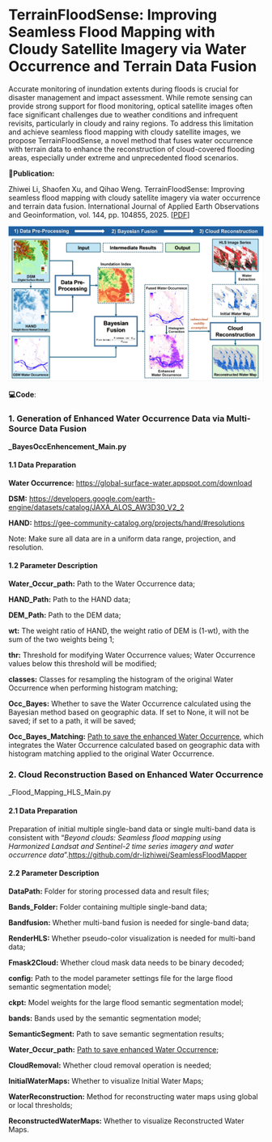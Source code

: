# TerrainFloodSense: Improving Seamless Flood Mapping with Cloudy Satellite Imagery via Water Occurrence and Terrain Data Fusion
Accurate monitoring of inundation extents during floods is crucial for disaster management and impact assessment. While remote sensing can provide strong support for flood monitoring, optical satellite images often face significant challenges due to weather conditions and infrequent revisits, particularly in cloudy and rainy regions. To address this limitation and achieve seamless flood mapping with cloudy satellite images, we propose TerrainFloodSense, a novel method that fuses water occurrence with terrain data to enhance the reconstruction of cloud-covered flooding areas, especially under extreme and unprecedented flood scenarios. 

**📝Publication:**

Zhiwei Li, Shaofen Xu, and Qihao Weng. TerrainFloodSense: Improving seamless flood mapping with cloudy satellite imagery via water occurrence and terrain data fusion. International Journal of Applied Earth Observations and Geoinformation, vol. 144, pp. 104855, 2025. [[PDF](https://zhiweili.net/assets/pdf/2025.11_JAG_TerrainFloodSense%EF%BC%9AImproving%20seamless%20flood%20mapping%20with%20cloudy%20satellite%20imagery%20via%20water%20occurrence%20and%20terrain%20data%20fusion.pdf)]

<img src="https://raw.githubusercontent.com/dr-lizhiwei/TerrainFloodSense/main/TerrainFloodSense Overview.jpg" style="zoom:100%;" />

<br>


**💻Code**:

### 1. Generation of Enhanced Water Occurrence Data via Multi-Source Data Fusion

**_BayesOccEnhencement_Main.py**

#### 1.1 Data Preparation

**Water Occurrence:** https://global-surface-water.appspot.com/download

**DSM:** https://developers.google.com/earth-engine/datasets/catalog/JAXA_ALOS_AW3D30_V2_2

**HAND:** https://gee-community-catalog.org/projects/hand/#resolutions 

Note: Make sure all data are in a uniform data range, projection, and resolution.



#### 1.2 Parameter Description

**Water_Occur_path:** Path to the Water Occurrence data;

**HAND_Path:** Path to the HAND data;

**DEM_Path:** Path to the DEM data;

**wt:** The weight ratio of HAND, the weight ratio of DEM is (1-wt), with the sum of the two weights being 1;

**thr:** Threshold for modifying Water Occurrence values; Water Occurrence values below this threshold will be modified;

**classes:** Classes for resampling the histogram of the original Water Occurrence when performing histogram matching;

**Occ_Bayes:** Whether to save the Water Occurrence calculated using the Bayesian method based on geographic data. If set to None, it will not be saved; if set to a path, it will be saved;

**Occ_Bayes_Matching:** <u>Path to save the enhanced Water Occurrence</u>, which integrates the Water Occurrence calculated based on geographic data with histogram matching applied to the original Water Occurrence.



### 2. Cloud Reconstruction Based on Enhanced Water Occurrence

_Flood_Mapping_HLS_Main.py

#### 2.1 Data Preparation

Preparation of initial multiple single-band data or single multi-band data is consistent with “*Beyond clouds: Seamless flood mapping using Harmonized Landsat and Sentinel-2 time series imagery and water occurrence data*”.https://github.com/dr-lizhiwei/SeamlessFloodMapper

#### 2.2 Parameter Description

**DataPath:** Folder for storing processed data and result files;

**Bands_Folder:** Folder containing multiple single-band data;

**Bandfusion:** Whether multi-band fusion is needed for single-band data;

**RenderHLS:** Whether pseudo-color visualization is needed for multi-band data;

**Fmask2Cloud:** Whether cloud mask data needs to be binary decoded;

**config:** Path to the model parameter settings file for the large flood semantic segmentation model;

**ckpt:** Model weights for the large flood semantic segmentation model;

**bands:** Bands used by the semantic segmentation model;

**SemanticSegment:** Path to save semantic segmentation results;

**Water_Occur_path:** <u>Path to save enhanced Water Occurrence</u>;

**CloudRemoval:** Whether cloud removal operation is needed;

**InitialWaterMaps:** Whether to visualize Initial Water Maps;

**WaterReconstruction:** Method for reconstructing water maps using global or local thresholds;

**ReconstructedWaterMaps:** Whether to visualize Reconstructed Water Maps.

